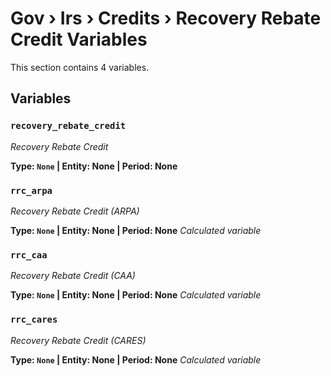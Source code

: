 # Gov › Irs › Credits › Recovery Rebate Credit Variables

This section contains 4 variables.

## Variables

### `recovery_rebate_credit`
*Recovery Rebate Credit*

**Type: `None` | Entity: None | Period: None**

### `rrc_arpa`
*Recovery Rebate Credit (ARPA)*

**Type: `None` | Entity: None | Period: None**
*Calculated variable*

### `rrc_caa`
*Recovery Rebate Credit (CAA)*

**Type: `None` | Entity: None | Period: None**
*Calculated variable*

### `rrc_cares`
*Recovery Rebate Credit (CARES)*

**Type: `None` | Entity: None | Period: None**
*Calculated variable*
